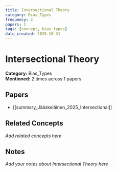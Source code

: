```yaml
---
title: Intersectional Theory
category: Bias_Types
frequency: 2
papers: 1
tags: [concept, bias_types]
date_created: 2025-10-31
---
```


# Intersectional Theory

**Category:** Bias_Types  
**Mentioned:** 2 times across 1 papers

## Papers

- [[summary_Jääskeläinen_2025_Intersectional]]

## Related Concepts

*Add related concepts here*

## Notes

*Add your notes about Intersectional Theory here*
